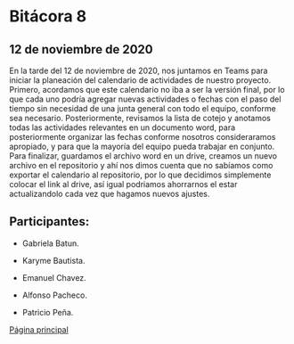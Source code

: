 # Bitácora 8

## 12 de noviembre de 2020

En la tarde del 12 de noviembre de 2020, nos juntamos en Teams para iniciar la planeación del calendario de actividades de nuestro proyecto. 
Primero, acordamos que este calendario no iba a ser la versión final, por lo que cada uno podría agregar nuevas actividades o fechas con el paso del tiempo sin necesidad
de una junta general con todo el equipo, conforme sea necesario.
Posteriormente, revisamos la lista de cotejo y anotamos todas las actividades relevantes en un documento word, para posteriormente organizar las fechas conforme nosotros consideraramos
apropiado, y para que la mayoría del equipo pueda trabajar en conjunto. 
Para finalizar, guardamos el archivo word en un drive, creamos un nuevo archivo en el repositorio y ahí nos dimos cuenta que no sabíamos como exportar el calendario al repositorio,
por lo que decidimos simplemente colocar el link al drive, así igual podriamos ahorrarnos el estar actualizandolo cada vez que hagamos nuevos ajustes.

## Participantes:

- Gabriela Batun.

- Karyme Bautista.

- Emanuel Chavez.

- Alfonso Pacheco.

- Patricio Peña.

[Página principal](https://github.com/Equipo-13FIS/Ingenieria-en-linea/edit/main/README.md)
